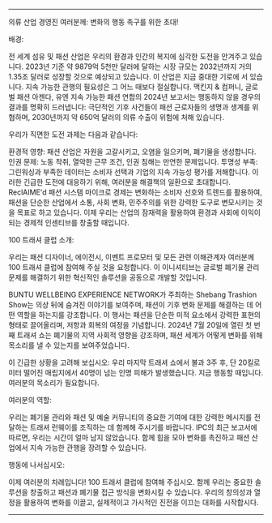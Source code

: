 ---

의류 산업 경영진 여러분께: 변화의 행동 촉구를 위한 초대!

배경:

전 세계 섬유 및 패션 산업은 우리의 환경과 인간의 복지에 심각한 도전을 안겨주고 있습니다. 2023년 기준 약 9879억 5천만 달러에 달하는 시장 규모는 2032년까지 거의 1.35조 달러로 성장할 것으로 예상되고 있습니다. 이 산업은 지금 중대한 기로에 서 있습니다. 지속 가능한 관행의 필요성은 그 어느 때보다 절실합니다. 맥킨지 & 컴퍼니, 글로벌 패션 아젠다, 유엔 지속 가능한 패션 연합의 2024년 보고서는 행동하지 않을 경우의 결과를 명확히 드러냅니다: 극단적인 기후 사건들이 패션 근로자들의 생명과 생계를 위협하며, 2030년까지 약 650억 달러의 의류 수출이 위험에 처해 있습니다.

우리가 직면한 도전 과제는 다음과 같습니다:

환경적 영향: 패션 산업은 자원을 고갈시키고, 오염을 일으키며, 폐기물을 생성합니다.
인권 문제: 노동 착취, 열악한 근무 조건, 인권 침해는 만연한 문제입니다.
투명성 부족: 그린워싱과 부족한 데이터는 소비자 선택과 기업의 지속 가능성 평가를 저해합니다.
이러한 긴급한 도전에 대응하기 위해, 여러분을 해결책의 일환으로 초대합니다. ReclAIME'd 패션 시스템 마이크로 경제는 변화하는 소비자 선호와 트렌드를 활용하여, 패션을 단순한 산업에서 소통, 사회 변화, 민주주의를 위한 강력한 도구로 변모시키는 것을 목표로 하고 있습니다. 이제 우리는 산업의 잠재력을 활용하여 환경과 사회에 이익이 되는 경제적 인센티브를 창출할 때입니다.

100 트래셔 클럽 소개:

우리는 패션 디자이너, 에이전시, 이벤트 프로모터 및 모든 관련 이해관계자 여러분께 100 트래셔 클럽에 참여해 주실 것을 요청합니다. 이 이니셔티브는 글로벌 폐기물 관리 문제를 해결하기 위한 혁신적인 솔루션을 공동으로 개발할 것입니다.

BUNTU WELLBEING EXPERIENCE NETWORK가 주최하는 Shebang Trashion Show는 의상 뒤에 숨겨진 이야기를 보여주며, 패션이 기후 변화 문제를 해결하는 데 어떤 역할을 하는지를 강조합니다. 이 행사는 패션을 단순한 미적 요소에서 강력한 표현의 형태로 끌어올리며, 저항과 회복의 여정을 기념합니다. 2024년 7월 20일에 열린 첫 번째 트래셔 쇼는 폐기물의 지역 사회적 영향을 강조하며, 패션 세계가 어떻게 변화를 위해 목소리를 낼 수 있는지를 보여주었습니다.

이 긴급한 상황을 고려해 보십시오: 우리 마지막 트래셔 쇼에서 불과 3주 후, 단 20킬로미터 떨어진 매립지에서 40명이 넘는 인명 피해가 발생했습니다. 지금 행동할 때입니다. 여러분의 목소리가 필요합니다.

여러분의 역할:

우리는 폐기물 관리와 패션 및 예술 커뮤니티의 중요한 기여에 대한 강력한 메시지를 전달하는 트래셔 런웨이를 조직하는 데 함께해 주시기를 바랍니다. IPC의 최근 보고서에 따르면, 우리는 시간이 얼마 남지 않았습니다. 함께 힘을 모아 변화를 촉진하고 패션 산업에서 지속 가능한 관행을 장려할 수 있습니다.

행동에 나서십시오:

이제 여러분의 차례입니다! 100 트래셔 클럽에 참여해 주십시오. 함께 우리는 중요한 솔루션을 창출하고 패션과 폐기물 접근 방식을 변화시킬 수 있습니다. 우리의 창의성과 열정을 활용하여 변화를 이끌고, 실제적이고 가시적인 진전을 이끄는 대화를 시작합시다.

---